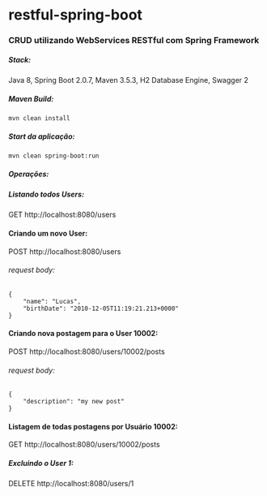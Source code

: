 # restful-spring-boot

### CRUD utilizando WebServices RESTful com Spring Framework

##### Stack: 

Java 8,
Spring Boot 2.0.7,
Maven 3.5.3,
H2 Database Engine,
Swagger 2

##### Maven Build:
```
mvn clean install
```
##### Start da aplicação:
```
mvn clean spring-boot:run
```
##### Operações:

##### Listando todos Users:
GET http://localhost:8080/users

#### Criando um novo User:
POST http://localhost:8080/users

###### request body:
```
{
    "name": "Lucas",
    "birthDate": "2010-12-05T11:19:21.213+0000"
}
```
#### Criando nova postagem para o User 10002:
POST http://localhost:8080/users/10002/posts

###### request body:
```
{
    "description": "my new post"
}
```
#### Listagem de todas postagens por Usuário 10002:
GET http://localhost:8080/users/10002/posts

##### Excluindo o User 1:
DELETE http://localhost:8080/users/1
